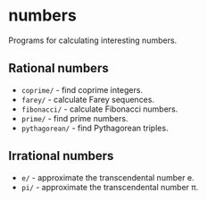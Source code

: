 # numbers
Programs for calculating interesting numbers.

## Rational numbers
 - ``coprime/`` -   find coprime integers.
 - ``farey/`` -  calculate Farey sequences.
 - ``fibonacci/`` -  calculate Fibonacci numbers.
 - ``prime/`` - find prime numbers.
 - ``pythagorean/`` - find Pythagorean triples.
 
 ## Irrational numbers
 - ``e/``  - approximate the transcendental number e.
 - ``pi/`` - approximate the transcendental number π.

